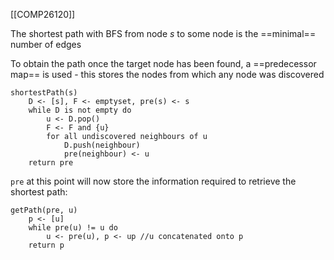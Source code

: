 [[COMP26120]]

The shortest path with BFS from node $s$ to some node is the ==minimal== number of edges

To obtain the path once the target node has been found, a ==predecessor map== is used - this stores the nodes from which any node was discovered

```
shortestPath(s)
	D <- [s], F <- emptyset, pre(s) <- s
	while D is not empty do
		u <- D.pop()
		F <- F and {u}
		for all undiscovered neighbours of u
			D.push(neighbour)
			pre(neighbour) <- u
	return pre
```

`pre` at this point will now store the information required to retrieve the shortest path:

```
getPath(pre, u)
	p <- [u]
	while pre(u) != u do
		u <- pre(u), p <- up //u concatenated onto p
	return p
```

